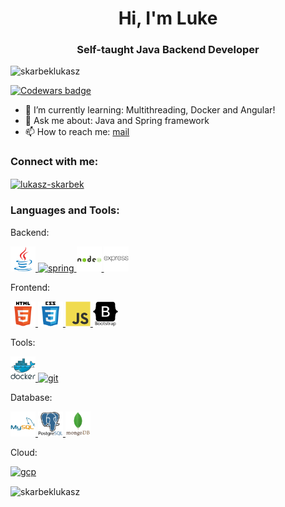 <!--
**SkarbekLukasz/SkarbekLukasz** is a ✨ _special_ ✨ repository because its `README.md` (this file) appears on your GitHub profile.

Here are some ideas to get you started:

- 🔭 I’m currently working on ...
- 🌱 I’m currently learning ...
- 👯 I’m looking to collaborate on ...
- 🤔 I’m looking for help with ...
- 💬 Ask me about ...
- 📫 How to reach me: ...
- 😄 Pronouns: ...
- ⚡ Fun fact: ...
-->
<h1 align="center">Hi, I'm Luke</h1>
<h3 align="center">Self-taught Java Backend Developer</h3>

<p align="left">
  <img
    src="https://komarev.com/ghpvc/?username=skarbeklukasz&label=Profile%20views&color=0e75b6&style=flat"
    alt="skarbeklukasz"
  />
</p>
<p align="left">
<a href="https://www.codewars.com/users/Skarbek%C5%81ukasz"><img src="https://www.codewars.com/users/Skarbek%C5%81ukasz/badges/small" alt="Codewars badge"/></a>
</p>
<ul>
  <li>🌱 I’m currently learning: Multithreading, Docker and Angular!</li>
  <li>💬 Ask me about: Java and Spring framework</li>
  <li>📫 How to reach me: <a href="mailto:l.skarbek92@gmail.com">mail</a></li>
</ul>
<h3 align="left">Connect with me:</h3>
<p align="left">
  <a href="https://linkedin.com/in/lukasz-skarbek" target="blank"
    ><img
      align="center"
      src="https://raw.githubusercontent.com/rahuldkjain/github-profile-readme-generator/master/src/images/icons/Social/linked-in-alt.svg"
      alt="lukasz-skarbek"
      height="30"
      width="40"
  /></a>
</p>

<h3 align="left">Languages and Tools:</h3>
<p align="left">
    <div>
        <p>Backend: </p>
        <a href="https://www.java.com" target="_blank" rel="noreferrer">
            <img
              src="https://raw.githubusercontent.com/devicons/devicon/master/icons/java/java-original.svg"
              alt="java"
              width="40"
              height="40"
            />
          </a>
          <a href="https://spring.io/" target="_blank" rel="noreferrer">
            <img
              src="https://www.vectorlogo.zone/logos/springio/springio-icon.svg"
              alt="spring"
              width="40"
              height="40"
            />
          </a>
      <a href="https://nodejs.org" target="_blank" rel="noreferrer"> <img src="https://raw.githubusercontent.com/devicons/devicon/master/icons/nodejs/nodejs-original-wordmark.svg" alt="nodejs" width="40" height="40"/> </a>
      <a href="https://expressjs.com" target="_blank" rel="noreferrer"> <img src="https://raw.githubusercontent.com/devicons/devicon/master/icons/express/express-original-wordmark.svg" alt="express" width="40" height="40"/> </a>
    </div>
    <div>
        <p>Frontend: </p>
        <a href="https://www.w3.org/html/" target="_blank" rel="noreferrer">
            <img
              src="https://raw.githubusercontent.com/devicons/devicon/master/icons/html5/html5-original-wordmark.svg"
              alt="html5"
              width="40"
              height="40"
            />
          </a>
          <a href="https://www.w3schools.com/css/" target="_blank" rel="noreferrer">
            <img
              src="https://raw.githubusercontent.com/devicons/devicon/master/icons/css3/css3-original-wordmark.svg"
              alt="css3"
              width="40"
              height="40"
            />
          </a>
          <a
          href="https://developer.mozilla.org/en-US/docs/Web/JavaScript"
          target="_blank"
          rel="noreferrer"
        >
          <img
            src="https://raw.githubusercontent.com/devicons/devicon/master/icons/javascript/javascript-original.svg"
            alt="javascript"
            width="40"
            height="40"
          />
        </a>
        <a href="https://getbootstrap.com" target="_blank" rel="noreferrer">
            <img
              src="https://raw.githubusercontent.com/devicons/devicon/master/icons/bootstrap/bootstrap-plain-wordmark.svg"
              alt="bootstrap"
              width="40"
              height="40"
            />
          </a>
    </div>
  <div>
    <p>Tools: </p>
    <a href="https://www.docker.com/" target="_blank" rel="noreferrer">
        <img
          src="https://raw.githubusercontent.com/devicons/devicon/master/icons/docker/docker-original-wordmark.svg"
          alt="docker"
          width="40"
          height="40"
        />
      </a>
      <a href="https://git-scm.com/" target="_blank" rel="noreferrer">
        <img
          src="https://www.vectorlogo.zone/logos/git-scm/git-scm-icon.svg"
          alt="git"
          width="40"
          height="40"
        />
      </a>
  </div>
  <div>
    <p>Database: </p>
    <a href="https://www.mysql.com/" target="_blank" rel="noreferrer">
        <img
          src="https://raw.githubusercontent.com/devicons/devicon/master/icons/mysql/mysql-original-wordmark.svg"
          alt="mysql"
          width="40"
          height="40"
        />
      </a>
      <a href="https://www.postgresql.org" target="_blank" rel="noreferrer">
        <img
          src="https://raw.githubusercontent.com/devicons/devicon/master/icons/postgresql/postgresql-original-wordmark.svg"
          alt="postgresql"
          width="40"
          height="40"
        />
      </a>
  <a href="https://www.mongodb.com/" target="_blank" rel="noreferrer"> <img src="https://raw.githubusercontent.com/devicons/devicon/master/icons/mongodb/mongodb-original-wordmark.svg" alt="mongodb" width="40" height="40"/> </a>
  </div>
  <div>
    <p>Cloud: </p>
    <a href="https://cloud.google.com" target="_blank" rel="noreferrer">
        <img
          src="https://www.vectorlogo.zone/logos/google_cloud/google_cloud-icon.svg"
          alt="gcp"
          width="40"
          height="40"
        />
      </a>
  </div>
</p>

<p>
  <img
    align="center"
    src="https://github-readme-stats.vercel.app/api/top-langs?username=skarbeklukasz&show_icons=true&locale=en&layout=compact"
    alt="skarbeklukasz"
  />
</p>
